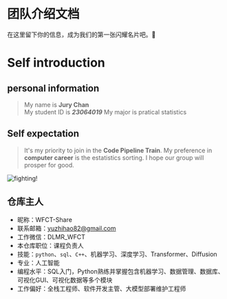 # 团队介绍文档
在这里留下你的信息，成为我们的第一张闪耀名片吧。🥇
# Self introduction
## personal information
>My name is **Jury Chan**  
My student ID is ***23064019***   My major is pratical statistics
## Self expectation
>It's my priority to join in the **Code Pipeline Train**. My preference in **computer career** is the estatistics sorting. I hope our group will prosper for good.

![fighting!](https://pic.huke88.com/app/2019/09/21/12099867_nfunsz8ja6o3ur45o6opfajubpbxoy8c.jpg)


## 仓库主人

* 昵称：WFCT-Share
* 联系邮箱：yuzhihao82@gmail.com
* 工作微信：DLMR_WFCT
* 本仓库职位：课程负责人
* 技能：`python`、`sql`、`C++`、机器学习、深度学习、Transformer、Diffusion
* 专业：人工智能
* 编程水平：SQL入门，Python熟练并掌握包含机器学习、数据管理、数据库、可视化GUI、可视化数据等多个模块
* 工作偏好：全栈工程师、软件开发主管、大模型部署维护工程师
